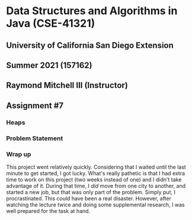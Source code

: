 # Data Structures and Algorithms in Java (CSE-41321)
## University of California San Diego Extension
## Summer 2021 (157162)
## Raymond Mitchell III (Instructor)
## Assignment #7
### Heaps
### Problem Statement
### Wrap up
This project went relatively quickly. Considering that I waited until the last minute to get started, I got lucky.
What's really pathetic is that I had extra time to work on this project (two weeks instead of one) and I didn't take
advantage of it. During that time, I *did* move from one city to another, and started a new job, but that was only part 
of the problem. Simply put, I procrastinated. This could have been a real disaster. However, after watching the lecture
twice and doing some supplemental research, I was well prepared for the task at hand.